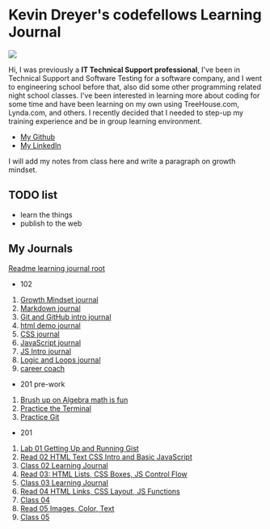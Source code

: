 # Kevin Dreyer's codefellows Learning Journal
![](https://upload.wikimedia.org/wikipedia/commons/thumb/b/b8/An_Teallach_panorama.jpg/2880px-An_Teallach_panorama.jpg)

Hi, I was previously a **IT Technical Support professional**, I've been in Technical Support and Software Testing for a software company, and I went to engineering school before that, also did some other programming related night school classes.  I've been interested in learning more about coding for some time and have been learning on my own using TreeHouse.com, Lynda.com, and others.  I recently decided that I needed to step-up my training experience and be in group learning environment.

* [My Github](https://github.com/astrokd)
* [My LinkedIn](https://www.linkedin.com/in/kevinjdreyer/)

I will add my notes from class here and write a paragraph on growth mindset.

## TODO list

+ learn the things 
+ publish to the web 

## My Journals
[Readme learning journal root](README.md)
- 102
1. [Growth Mindset journal](growthmindset.md)
2. [Markdown journal](markdown.md)
3. [Git and GitHub intro journal](Git_GitHub.md)
4. [html demo journal](htmldemo.md)
5. [CSS journal](css.md)
6. [JavaScript journal](JavaScript.md)
7. [JS Intro journal](JS_Intro.md)
8. [Logic and Loops journal](logic_loops.md)
9. [career coach](career_coach.md)
- 201 pre-work
1. [Brush up on Algebra math is fun](mathsisfun.md)
2. [Practice the Terminal](theTerminal.md)
3. [Practice Git](moreGit.md)
- 201
1. [Lab 01 Getting Up and Running Gist](https://gist.github.com/astrokd/0b2f10303b372f6cd3246c24d2c43c20)
2. [Read 02 HTML Text CSS Intro and Basic JavaScript](read02.md)
3. [Class 02 Learning Journal](class2.md)
4. [Read 03: HTML Lists, CSS Boxes, JS Control Flow](read03.md)
5. [Class 03 Learning Journal](class03.md)
6. [Read 04 HTML Links, CSS Layout, JS Functions](read04.md)
7. [Class 04](class04.md)
8. [Read 05 Images, Color, Text](read05.md)
9. [Class 05](class05.md)

